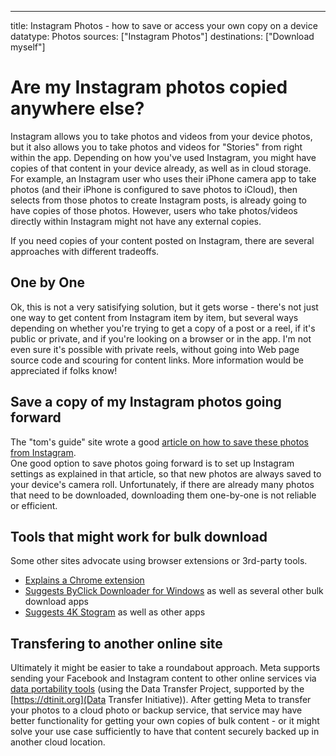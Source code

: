 ---
title: Instagram Photos - how to save or access your own copy on a device
datatype: Photos
sources: ["Instagram Photos"]
destinations: ["Download myself"]

# Are my Instagram photos copied anywhere else?

Instagram allows you to take photos and videos from your device photos, but it also allows you to take photos and videos for "Stories" from right within the app.
Depending on how you've used Instagram, you might have copies of that content in your device already, as well as in cloud storage.  For example, an Instagram
user who uses their iPhone camera app to take photos (and their iPhone is configured to save photos to iCloud), then selects from those photos to create Instagram
posts, is already going to have copies of those photos.  However, users who take photos/videos directly within Instagram might not have any external copies. 

If you need copies of your content posted on Instagram, there are several approaches with different tradeoffs.

## One by One

Ok, this is not a very satisifying solution, but it gets worse - there's not just one way to get content from Instagram item by item, but several ways depending
on whether you're trying to get a copy of a post or a reel, if it's public or private, and if you're looking on a browser or in the app.  I'm not
even sure it's possible with private reels, without going into Web page source code and scouring for content links.    More information would be appreciated if folks know!

## Save a copy of my Instagram photos going forward

The "tom's guide" site wrote a good [article on how to save these photos from Instagram](https://www.tomsguide.com/how-to/how-to-save-photos-from-instagram).  
One good option to save photos going forward is to set up Instagram settings as explained in that article, so that new photos are always saved to your device's
camera roll.  Unfortunately, if there are already many photos that need to be downloaded, downloading them one-by-one is not reliable or efficient.  

## Tools that might work for bulk download

Some other sites advocate using browser extensions or 3rd-party tools.

* [Explains a Chrome extension](https://chrunos.com/download-all-instagram-photos/)
* [Suggests ByClick Downloader for Windows](https://windowsreport.com/batch-download-instagram-photos/) as well as several other bulk download apps
* [Suggests 4K Stogram](https://www.creativebloq.com/how-to/download-instagram-photos#how-to-download-instagram-photos-in-bulk) as well as other apps

## Transfering to another online site

Ultimately it might be easier to take a roundabout approach.  Meta supports sending your Facebook and Instagram content to other online services
via [data portability tools](photos3.md) (using the Data Transfer Project, supported by the 
[https://dtinit.org](Data Transfer Initiative)).  After getting Meta to transfer your photos to a cloud photo or backup service, that service may have
better functionality for getting your own copies of bulk content - or it might solve your use case sufficiently to have that content securely backed up
in another cloud location.
